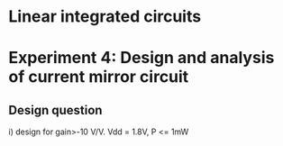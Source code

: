 # Linear integrated circuits

# Experiment 4: Design and analysis of current mirror circuit

## Design question

i) design for gain>-10 V/V. Vdd = 1.8V, P <= 1mW
